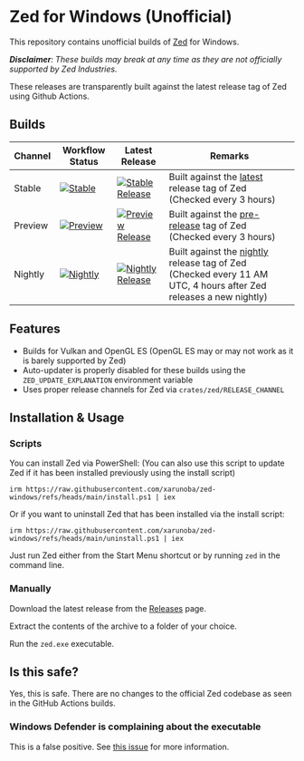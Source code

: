 # Zed for Windows (Unofficial)

This repository contains unofficial builds of [Zed](https://github.com/zed-industries/zed) for Windows.

***Disclaimer**: These builds may break at any time as they are not officially supported by Zed Industries.*

These releases are transparently built against the latest release tag of Zed using Github Actions.

## Builds

| Channel | Workflow Status | Latest Release | Remarks |
| ------- | ------ | -------------- | -------- |
| Stable | [![Stable](https://img.shields.io/github/actions/workflow/status/xarunoba/zed-windows/stable.yml?logo=github)](https://github.com/xarunoba/zed-windows/actions/workflows/stable.yml) | [![Stable Release](https://img.shields.io/github/v/release/xarunoba/zed-windows?sort=date&filter=v*&logo=zedindustries)](https://github.com/xarunoba/zed-windows/releases/latest) | Built against the [latest](https://github.com/zed-industries/zed/releases/latest) release tag of Zed (Checked every 3 hours) |
| Preview | [![Preview](https://img.shields.io/github/actions/workflow/status/xarunoba/zed-windows/preview.yml?logo=github)](https://github.com/xarunoba/zed-windows/actions/workflows/preview.yml) | [![Preview Release](https://img.shields.io/github/v/release/xarunoba/zed-windows?sort=date&filter=*-pre*&logo=zedindustries)](https://github.com/xarunoba/zed-windows/releases?q=*-pre&expanded=true) | Built against the [pre-release](https://github.com/zed-industries/zed/releases?q=*-pre&expanded=true) tag of Zed (Checked every 3 hours) |
| Nightly | [![Nightly](https://img.shields.io/github/actions/workflow/status/xarunoba/zed-windows/nightly.yml?logo=github)](https://github.com/xarunoba/zed-windows/actions/workflows/nightly.yml) | [![Nightly Release](https://img.shields.io/github/v/release/xarunoba/zed-windows?sort=date&filter=*-nightly&logo=zedindustries)](https://github.com/xarunoba/zed-windows/releases?q=*-nightly&expanded=true) | Built against the [nightly](https://github.com/zed-industries/zed/releases/tag/nightly) release tag of Zed (Checked every 11 AM UTC, 4 hours after Zed releases a new nightly) |
## Features

- Builds for Vulkan and OpenGL ES (OpenGL ES may or may not work as it is barely supported by Zed)
- Auto-updater is properly disabled for these builds using the `ZED_UPDATE_EXPLANATION` environment variable
- Uses proper release channels for Zed via `crates/zed/RELEASE_CHANNEL`

## Installation & Usage

### Scripts

You can install Zed via PowerShell:
(You can also use this script to update Zed if it has been installed previously using the install script)
```
irm https://raw.githubusercontent.com/xarunoba/zed-windows/refs/heads/main/install.ps1 | iex
```

Or if you want to uninstall Zed that has been installed via the install script:
```
irm https://raw.githubusercontent.com/xarunoba/zed-windows/refs/heads/main/uninstall.ps1 | iex
```

Just run Zed either from the Start Menu shortcut or by running `zed` in the command line.

### Manually

Download the latest release from the [Releases](https://github.com/xarunoba/zed-windows/releases) page.

Extract the contents of the archive to a folder of your choice.

Run the `zed.exe` executable.

## Is this safe?

Yes, this is safe. There are no changes to the official Zed codebase as seen in the GitHub Actions builds.

### Windows Defender is complaining about the executable

This is a false positive. See [this issue](https://github.com/zed-industries/zed/issues/14789) for more information.
